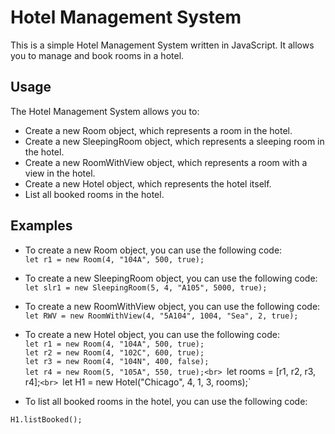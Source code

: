 # Hotel Management System
This is a simple Hotel Management System written in JavaScript. It allows you to manage and book rooms in a hotel.

## Usage
The Hotel Management System allows you to:

* Create a new Room object, which represents a room in the hotel.
* Create a new SleepingRoom object, which represents a sleeping room in the hotel.
* Create a new RoomWithView object, which represents a room with a view in the hotel.
* Create a new Hotel object, which represents the hotel itself.
* List all booked rooms in the hotel.

## Examples
* To create a new Room object, you can use the following code:<br>
`let r1 = new Room(4, "104A", 500, true);`

* To create a new SleepingRoom object, you can use the following code:<br>
`let slr1 = new SleepingRoom(5, 4, "A105", 5000, true);`

* To create a new RoomWithView object, you can use the following code:<br>
`let RWV = new RoomWithView(4, "5A104", 1004, "Sea", 2, true);`

* To create a new Hotel object, you can use the following code:<br>
`let r1 = new Room(4, "104A", 500, true);`<br>
`let r2 = new Room(4, "102C", 600, true);`<br>
`let r3 = new Room(4, "104N", 400, false);`<br>
`let r4 = new Room(5, "105A", 550, true);<br>
`let rooms = [r1, r2, r3, r4];`<br>
`let H1 = new Hotel("Chicago", 4, 1, 3, rooms);`<br>

* To list all booked rooms in the hotel, you can use the following code:<br>

`H1.listBooked();`

